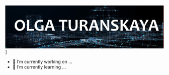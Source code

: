 ![Header](https://github.com/turanskaya/turanskaya/blob/main/assets/NameSurname.jpg)]

- 🔭 I’m currently working on ...
- 🌱 I’m currently learning ...


